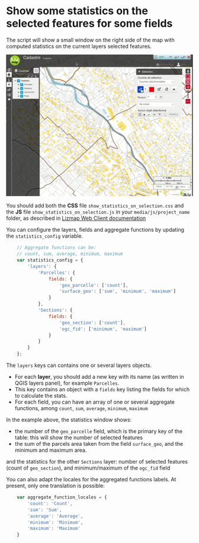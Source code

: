 # Show some statistics on the selected features for some fields

The script will show a small window on the right side of the map with computed statistics on the current layers selected features.

![Show statistics on selection GIF demo](./show_statistics_on_selection.gif)

You should add both the **CSS** file `show_statistics_on_selection.css` and the **JS** file `show_statistics_on_selection.js` in your `media/js/project_name` folder, as described in [Lizmap Web Client documentation](https://docs.lizmap.com/current/en/publish/customization/javascript.html?#adding-your-own-javascript)

You can configure the layers, fields and aggregate functions by updating the `statistics_config` variable.

```javascript
    // Aggregate functions can be:
    // count, sum, average, minimum, maximum
    var statistics_config = {
        'layers': {
            'Parcelles': {
                fields: {
                    'geo_parcelle': ['count'],
                    'surface_geo': ['sum', 'minimum', 'maximum']
                }
            },
            'Sections': {
                fields: {
                    'geo_section': ['count'],
                    'ogc_fid': ['minimum', 'maximum']
                }
            }
        }
    };
```

The `layers` keys can contains one or several layers objects.

* For each **layer**, you should add a new key with its name (as written in QGIS layers panel), for example `Parcelles`.
* This key contains an object with a `fields` key listing the fields for which to calculate the stats.
* For each field, you can have an array of one or several aggregate functions, among `count`, `sum`, `average`, `minimum`, `maximum`

In the example above, the statistics window shows:

* the number of the `geo_parcelle` field, which is the primary key of the table: this will show the number of selected features
* the sum of the parcels area taken from the field `surface_geo`, and the minimum and maximum area.

and the statistics for the other `Sections` layer: number of selected features (count of `geo_section`), and minimum/maximum of the `ogc_fid` field

You can also adapt the locales for the aggregated functions labels. At present, only one translation is possible:

```javascript
    var aggregate_function_locales = {
        'count': 'Count',
        'sum': 'Sum',
        'average': 'Average',
        'minimum': 'Minimum',
        'maximum': 'Maximum'
    }
```
